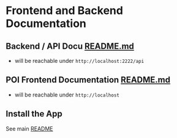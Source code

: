# Frontend and Backend Documentation

## Backend / API Docu [README.md](https://github.com/Johannes-Vitt/Corona-QR-Tracker/tree/master/web/backend#api-documentation)
- will be reachable under ```http://localhost:2222/api```

## POI Frontend Documentation [README.md](https://github.com/Johannes-Vitt/Corona-QR-Tracker/tree/master/web/poi_frontend#qrona---app)
- will be reachable under ```http://localhost```


## Install the App

See main [README](https://github.com/Johannes-Vitt/Corona-QR-Tracker/blob/master/README.md)
